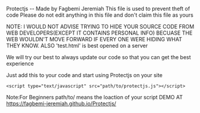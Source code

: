 Protectjs -- Made by Fagbemi Jeremiah
This file is used to prevent theft of code
Please do not edit anything in this file and don't claim this file as yours

NOTE: I WOULD NOT ADVISE TRYING TO HIDE YOUR SOURCE CODE FROM WEB DEVELOPERS(EXCEPT IT CONTAINS PERSONAL INFO) BECUASE THE WEB WOULDN'T MOVE FORWARD IF EVERY ONE WERE HIDING WHAT THEY KNOW.
 ALSO 'test.html' is best opened on a server
 
We will try our best to always update our code so that you can get the best experience

Just add this to your code and start using Protectjs on your site

    <script type="text/javascript" src="path/to/protectjs.js"></script>
    
  Note:For Beginners path/to/ means the loaction of your script
DEMO AT https://fagbemi-jeremiah.github.io/Protectjs/
